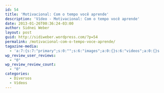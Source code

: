 ```yaml
---
id: 54
title: 'Motivacional: Com o tempo você aprende'
description: 'Vídeo - Motivacional: Com o tempo você aprende'
date: 2013-01-26T00:36:24-03:00
author: Sidnei Weber
layout: post
guid: http://sidiweber.wordpress.com/?p=54
permalink: /motivacional-com-o-tempo-voce-aprende/
tagazine-media:
  - 'a:7:{s:7:"primary";s:0:"";s:6:"images";a:0:{}s:6:"videos";a:0:{}s:11:"image_count";i:0;s:6:"author";s:6:"469294";s:7:"blog_id";s:8:"13481587";s:9:"mod_stamp";s:19:"2013-01-26 00:36:24";}'
wp_review_user_reviews:
  - "0"
wp_review_review_count:
  - "0"
categories:
  - Diversos
  - Vídeos
---
```

<div class="youtube-video left">
</div>